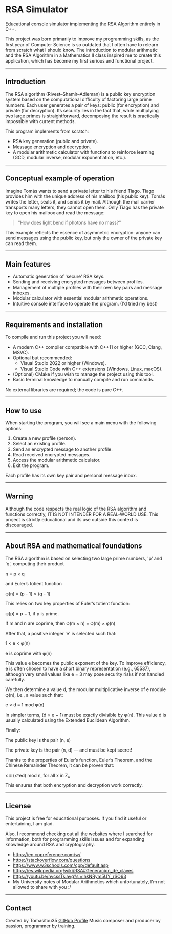 ﻿# RSA Simulator

Educational console simulator implementing the RSA Algorithm entirely in C++.

This project was born primarily to improve my programming skills, as the first year of Computer Science is so outdated that I often
have to relearn from scratch what I should know. The introduction to modular arithmetic and the RSA Algorithm in a Mathematics II class
inspired me to create this application, which has become my first serious and functional project.

---

## Introduction

The RSA algorithm (Rivest–Shamir–Adleman) is a public key encryption system based on the computational difficulty of factoring large
prime numbers. Each user generates a pair of keys: public (for encryption) and private (for decryption). Its security lies in the fact
that, while multiplying two large primes is straightforward, decomposing the result is practically impossible with current methods.

This program implements from scratch:

- RSA key generation (public and private).
- Message encryption and decryption.
- A modular arithmetic calculator with functions to reinforce learning (GCD, modular inverse, modular exponentiation, etc.).

---

## Conceptual example of operation

Imagine Tomás wants to send a private letter to his friend Tiago. Tiago provides him with the unique address of his mailbox (his public key).
Tomás writes the letter, seals it, and sends it by mail. Although the mail carrier transports many letters, they cannot open them. Only
Tiago has the private key to open his mailbox and read the message:

> "How does light bend if photons have no mass?"

This example reflects the essence of asymmetric encryption: anyone can send messages using the public key, but only the owner of the
private key can read them.

---

## Main features

- Automatic generation of 'secure' RSA keys.
- Sending and receiving encrypted messages between profiles.
- Management of multiple profiles with their own key pairs and message inboxes.
- Modular calculator with essential modular arithmetic operations.
- Intuitive console interface to operate the program. (I'd tried my best)

---

## Requirements and installation

To compile and run this project you will need:

- A modern C++ compiler compatible with C++11 or higher (GCC, Clang, MSVC).
- Optional but recommended:
  - Visual Studio 2022 or higher (Windows).
  - Visual Studio Code with C++ extensions (Windows, Linux, macOS).
- (Optional) CMake if you wish to manage the project using this tool.
- Basic terminal knowledge to manually compile and run commands.

No external libraries are required; the code is pure C++.

---

## How to use

When starting the program, you will see a main menu with the following options:

1. Create a new profile (person).
2. Select an existing profile.
3. Send an encrypted message to another profile.
4. Read received encrypted messages.
5. Access the modular arithmetic calculator.
6. Exit the program.

Each profile has its own key pair and personal message inbox.

---

## Warning

Although the code respects the real logic of the RSA algorithm and functions correctly, IT IS NOT INTENDER FOR A REAL-WORLD USE.
This project is strictly educational and its use outside this context is discouraged.

---

## About RSA and mathematical foundations

The RSA algorithm is based on selecting two large prime numbers, 'p' and 'q', computing their product

n = p × q

and Euler’s totient function 

φ(n) = (p - 1) × (q - 1)

This relies on two key properties of Euler’s totient function:

φ(p) = p − 1, if p is prime.

If m and n are coprime, then φ(m × n) = φ(m) × φ(n)

After that, a positive integer 'e' is selected such that:

1 < e < φ(n)

e is coprime with φ(n)

This value e becomes the public exponent of the key.
To improve efficiency, e is often chosen to have a short binary representation (e.g., 65537), although very small values like e = 3 may
pose security risks if not handled carefully.

We then determine a value d, the modular multiplicative inverse of e module φ(n), i.e., a value such that:

e × d ≡ 1 mod φ(n)

In simpler terms, (d × e − 1) must be exactly divisible by φ(n).
This value d is usually calculated using the Extended Euclidean Algorithm.

Finally:

The public key is the pair (n, e)

The private key is the pair (n, d) — and must be kept secret!

Thanks to the properties of Euler’s function, Euler’s Theorem, and the Chinese Remainder Theorem, it can be proven that:

x ≡ (x^ed) mod n, for all x in Zₙ

This ensures that both encryption and decryption work correctly.

---

## License

This project is free for educational purposes. If you find it useful or entertaining, I am glad.

Also, I recommend checking out all the websites where I searched for information, both for programming skills issues 
and for expanding knowledge around RSA and cryptography.

- https://en.cppreference.com/w/
- https://stackoverflow.com/questions
- https://www.w3schools.com/cpp/default.asp
- https://es.wikipedia.org/wiki/RSA#Generacion_de_claves
- https://youtu.be/nvcssTsiavg?si=lhkNRym5UY_rSO63
- My University notes of Modular Arithmetics which unfortunately, I'm not allowed to share with you :/

---

## Contact

Created by Tomasitou35
[GitHub Profile](https://github.com/Tomasitou35)
Music composer and producer by passion, programmer by training.
